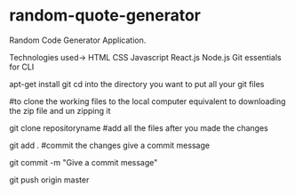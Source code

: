 # random-quote-generator
Random Code Generator Application.

Technologies used->
HTML CSS Javascript
React.js Node.js
Git essentials for CLI

apt-get install git
cd into the directory you want to put all your git files

#to clone the working files to the local computer equivalent to downloading the zip file and un zipping it

git clone repositoryname
#add all the files after you made the changes

git add .
#commit the changes give a commit message 

git commit -m "Give a commit message"

git push origin master
